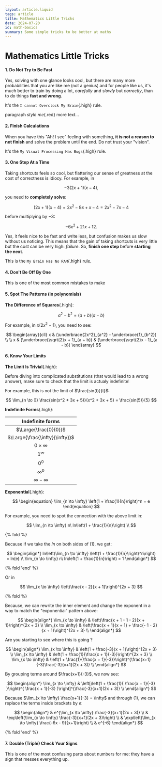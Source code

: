 ```yaml
---
layout: article.liquid
tags: article
title: Mathematics Little Tricks
date: 2024-07-20
id: math-basics
summary: Some simple tricks to be better at maths
---
```


# Mathematics Little Tricks

#### 1. Do Not Try to Be Fast

Yes, solving with one glance looks cool, but there are many more probabilities that you are like me (not a genius) and for people like us, it's much better to train by doing a lot, _carefully_ and _slowly_ but _correctly_, than to do things **fast and wrong**.

It's the `I cannot Overclock My Brain`{.high} rule.

paragraph _style me_{.red} more text...

#### 2. Finish Calculations

When you have this "Ah! I see" feeling with something, **it is not a reason to not finish** and solve the problem until the end. Do not trust your "vision".

It's the `My Visual Processing Has Bugs`{.high} rule.

#### 3. One Step At a Time

Taking shortcuts feels so cool, but flattering our sense of greatness at the cost of correctness is idiocy. For example, in

$$
-3(2x + 1)(x - 4),
$$

you need to **completely solve**:

$$
(2x + 1)(x - 4) = 2x^2 - 8x + x - 4 = 2x^2 - 7x - 4
$$

before multiplying by $-3$:

$$
-6x^2 + 21x + 12.
$$

Yes, it feels nice to be fast and write less, but confusion makes us slow without us noticing. This means that the gain of taking shortcuts is very little but the cost can be very high: _failure_. So, **finish one step** before **starting the next**.

This is the `My Brain Has No RAM`{.high} rule.

#### 4. Don't Be Off By One

This is one of the most common mistakes to make

#### 5. Spot The Patterns (in polynomials)

**The Difference of Squares**{.high}:

$$
a^2 - b^2 = (a + b)(a - b)
$$

For example, in $x(2x^2 - 1)$, you need to see:

$$
\begin{array}{cll}
x & (\underbrace{2x^2}_{a^2} - \underbrace{1}_{b^2}) \\
\\
x & (\underbrace{\sqrt{2}x + 1}_{a + b}) & (\underbrace{\sqrt{2}x - 1}_{a - b})
\end{array}
$$

#### 6. Know Your Limits

**The Limit Is Trivial**{.high}:

Before diving into complicated substitutions (that would lead to a wrong
answer), make sure to check that the limit is actualy indefinite!

For example, this is not the limit of $\frac{sin(t)}{t}$:

$$
\lim_{n \to 0} \frac{sin(x^2 + 3x + 5)}{x^2 + 3x + 5} = \frac{sin(5)}{5}
$$

**Indefinite Forms**{.high}:

|        Indefinite forms         |
| :-----------------------------: |
|      $\Large{\frac{0}{0}}$      |
| $\Large{\frac{\infty}{\infty}}$ |
|        $0 \times \infty$        |
|          $1^{\infty}$           |
|             $0^{0}$             |
|          $\infty^{0}$           |
|         $\infty-\infty$         |

**Exponential**{.high}:

$$
\begin{equation}
\lim_{n \to \infty} \left(1 + \frac{1}{n}\right)^n = e
\end{equation}
$$

For example, you need to spot the connection with the above limit in:

$$
\lim_{n \to \infty} n\ ln\left(1 + \frac{1}{n}\right) \\
$$

{% fold %}

Because if we take the $ln$ on both sides of (1), we get:

$$
\begin{align*}
ln\left(\lim_{n \to \infty} \left(1 + \frac{1}{n}\right)^n\right) = ln(e) \\
\lim_{n \to \infty} n\ ln\left(1 + \frac{1}{n}\right) = 1
\end{align*}
$$

{% fold 'end' %}

Or in

$$
\lim_{x \to \infty} \left(\frac{x - 2}{x + 1}\right)^{2x + 3}
$$

{% fold %}

Because, we can rewrite the inner element and change the exponent in a way to match the "exponential" pattern above:

$$
\begin{align*}
\lim_{x \to \infty} & \left(\frac{x + 1 - 1 - 2}{x + 1}\right)^{2x + 3} \\
\lim_{x \to \infty} & \left(\frac{x + 1}{x + 1} + \frac{- 1 - 2}{x + 1}\right)^{2x + 3} \\
\end{align*}
$$

Are you starting to see where this is going ?

$$
\begin{align*}
\lim_{x \to \infty} & \left(1 + \frac{-3}{x + 1}\right)^{2x + 3} \\
\lim_{x \to \infty} & \left(1 + \frac{1}{\frac{x + 1}{-3}}\right)^{2x + 3} \\
\lim_{x \to \infty} & \left(1 + \frac{1}{\frac{x + 1}{-3}}\right)^{\frac{x+1}{-3}\frac{-3}{x+1}(2x + 3)} \\
\end{align*}
$$

By grouping terms around $\frac{x+1}{-3}$, we now see:

$$
\begin{align*}
\lim_{x \to \infty} & \left[\left(1 + \frac{1}{
 \frac{x + 1}{-3}
  }\right)^{
  \frac{x + 1}{-3}
  }\right]^{\frac{-3}{x+1}(2x + 3)} \\
\end{align*}
$$

Because $\lim_{x \to \infty} \frac{x+1}{-3} = \infty$ and through (1), we can replace the terms inside brackets by $e$:

$$
\begin{align*}
& e^{\lim_{x \to \infty} \frac{-3}{x+1}(2x + 3)} \\
& \exp\left(\lim_{x \to \infty} \frac{-3}{x+1}(2x + 3)\right) \\
& \exp\left(\lim_{x \to \infty} \frac{-6x - 9}{x+1}\right) \\
& e^{-6}
\end{align*}
$$

{% fold 'end' %}

#### 7. Double (Triple) Check Your Signs

This is one of the most confusing parts about numbers for me: they have a sign that messes everything up.
